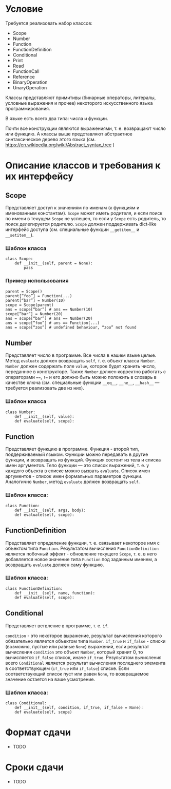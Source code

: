 # Условие
Требуется реализовать набор классов: 
* Scope
* Number
* Function
* FunctionDefinition
* Conditional
* Print
* Read
* FunctionCall
* Reference
* BinaryOperation
* UnaryOperation

Классы представляют примитивы (бинарные операторы, литералы, условные выражения и прочее) некоторого искусственного языка программирования.

В языке есть всего два типа: числа и функции. 

Почти все конструкции являются выражениями, т. е. возвращают число или функцию. А классы выше представляют абстрактное синтаксическое дерево этого языка (см. https://en.wikipedia.org/wiki/Abstract_syntax_tree )

# Описание классов и требования к их интерфейсу
## Scope
 Представляет доступ к значениям по именам (к функциям и именованным константам). `Scope` может иметь родителя, и если поиск по имени в текущем `Scope` не успешен, то если у `Scope` есть родитель, то поиск делегируется родителю. `Scope` должен поддерживать dict-like интерфейс доступа (см. специальные функции `__getitem__` и `__setitem__`).
### Шаблон класса
```
class Scope:
    def __init__(self, parent = None):
        pass
```
### Пример использования
```
parent = Scope()
parent[“foo”] = Function(...)
parent[“bar”] = Number(10)
scope = Scope(parent)
ans = scope[“bar”] # ans == Number(10)
scope[“bar”] = Number(20)
ans = scope[“bar”] # ans == Number(20)
ans = scope[“foo”] # ans == Function(...)
ans = scope[“zoo”] # undefined behaviour, “zoo” not found
```
## Number
Представляет число в программе. Все числа в нашем языке целые.
Метод `evaluate` должен возвращать `self`, т. е. объект класса `Number`. `Number` должен содержать поле `value`, которое будет хранить число, переданное в конструкторе.
Также `Number` должен корректно работать с операторами `==`, `!=` и его должно быть можно положить в словарь в качестве ключа (см. специальные функции `__eq__`, `__ne__`, `__hash__` — требуется реализовать две из них).

### Шаблон класса
```
class Number:
    def __init__(self, value):
    def evaluate(self, scope):
```
## Function 
Представляет функцию в программе. Функция - второй тип, поддерживаемый языком. Функции можно передавать в другие функции, и возвращать из функций. Функция состоит из тела и списка имен аргументов. Тело функции — это список выражений, т. е. у каждого объекта в списке можно вызвать `evaluate`. Список имен аргументов - список имен формальных параметров функции. Аналогично `Number`, метод `evaluate` должен возвращать `self`.

### Шаблон класса:
```
class Function:
    def __init__(self, args, body):
    def evaluate(self, scope):
```
## FunctionDefinition 
Представляет определение функции, т. е. связывает некоторое имя с объектом типа `Function`. Результатом вычисления `FunctionDefinition` является побочный эффект - обновление текущего `Scope`, т. е. в него добавляется новое значение типа `Function` под заданным именем, а возвращать `evaluate` должен саму функцию.
### Шаблон класса:
```
class FunctionDefinition:
    def __init__(self, name, function):
    def evaluate(self, scope):
```

## Conditional 
Представляет ветвление в программе, т. е. `if`. 

`condition` - это некоторое выражение, результат вычисления которого обязательно является объектом типа `Number`. `if_true` и `if_false` - списки (возможно, пустые или равные `None`) выражений, если результат вычисления `condition` это объект `Number`, который хранит 0, то вычисляется `if_false` список, иначе `if_true`.
Результатом вычисления всего `Conditional` является результат вычисления последнего элемента в соответствующем (`if_true` или `if_false`) списке. Если соответствующий список пуст или равен `None`, то возвращаемое значение остается на ваше усмотрение.
### Шаблон класса:
```
class Conditional:
    def __init__(self, condition, if_true, if_false = None):
    def evaluate(self, scope)
```

# Формат сдачи
* TODO

# Сроки сдачи
* TODO
